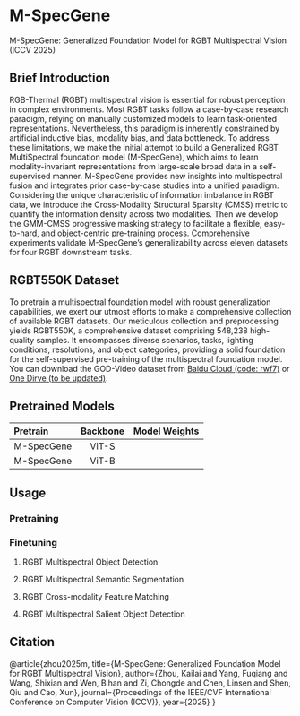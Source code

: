 # M-SpecGene
M-SpecGene: Generalized Foundation Model for RGBT Multispectral Vision (ICCV 2025)

## Brief Introduction
RGB-Thermal (RGBT) multispectral vision is essential for robust perception in complex environments. Most RGBT tasks follow a case-by-case research paradigm, relying on manually customized models to learn task-oriented representations. Nevertheless, this paradigm is inherently constrained by artificial inductive bias, modality bias, and data bottleneck. To address these limitations, we make the initial attempt to build a Generalized RGBT MultiSpectral foundation model (M-SpecGene), which aims to learn modality-invariant representations from large-scale broad data in a self-supervised manner. M-SpecGene provides new insights into multispectral fusion and integrates prior case-by-case studies into a unified paradigm. Considering the unique characteristic of information imbalance in RGBT data, we introduce the Cross-Modality Structural Sparsity
(CMSS) metric to quantify the information density across two modalities. Then we develop the GMM-CMSS progressive masking strategy to facilitate a flexible, easy-to-hard, and object-centric pre-training process. Comprehensive experiments validate M-SpecGene’s generalizability across eleven datasets for four RGBT downstream tasks.



## RGBT550K Dataset
To pretrain a multispectral foundation model with robust generalization capabilities, we exert our utmost efforts to make a comprehensive collection of available RGBT datasets. Our meticulous collection and preprocessing yields RGBT550K, a comprehensive dataset comprising 548,238 high-quality samples. It encompasses diverse scenarios, tasks, lighting conditions, resolutions, and object categories, providing a solid foundation for the self-supervised pre-training of the multispectral foundation model. You can download the GOD-Video dataset from  [Baidu Cloud (code: rwf7)](https://pan.baidu.com/s/1Hv3E74ILsk_rmbQVXDpr6w?pwd=rwf7) or [One Dirve (to be updated)]().


## Pretrained Models


| Pretrain | Backbone | Model Weights |
| :------- | :------: | :------: |
| M-SpecGene | ViT-S | | 
| M-SpecGene | ViT-B | | 



## Usage
### Pretraining


### Finetuning

1. RGBT Multispectral Object Detection

2. RGBT Multispectral Semantic Segmentation

3. RGBT Cross-modality Feature Matching

4. RGBT Multispectral Salient Object Detection


## Citation

@article{zhou2025m,
  title={M-SpecGene: Generalized Foundation Model for RGBT Multispectral Vision},
  author={Zhou, Kailai and Yang, Fuqiang and Wang, Shixian and Wen, Bihan and Zi, Chongde and Chen, Linsen and Shen, Qiu and Cao, Xun},
  journal={Proceedings of the IEEE/CVF International Conference on Computer Vision (ICCV)},
  year={2025}
}
